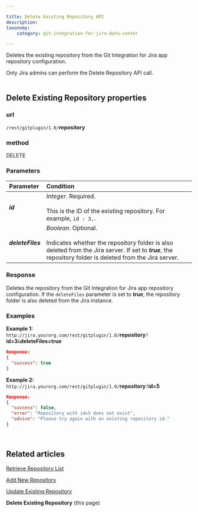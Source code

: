 ```yaml
---

title: Delete Existing Repository API
description:
taxonomy:
    category: git-integration-for-jira-data-center

---
```


<!-- REST API -->

Deletes the existing repository from the Git Integration for Jira app repository configuration.

<div class="bbb-callout bbb--alert">
    <div class="irow">
    <div class="ilogobox">
        <span class="logoimg"></span>
    </div>
    <div class="imsgbox">
        Only Jira admins can perform the Delete Repository API call.
    </div>
    </div>
</div>
<br>

## Delete Existing Repository properties

### url
`/rest/gitplugin/1.0/`**repository**

### method
DELETE

### Parameters

| Parameter | Condition |
| :--- | :--- |
| _**id**_ | _Integer_. Required.<br><br>This is the ID of the existing repository. For example, `id : 3,`. |
| _**deleteFiles**_ | _Boolean._ Optional.<br><br>Indicates whether the repository folder is also deleted from the Jira server. If set to _**true**_, the repository folder is deleted from the Jira server. |

### Response

Deletes the repository from the Git Integration for Jira app repository configuration. If the `deleteFiles` parameter is set to _**true**_, the repository folder is also deleted from the Jira instance.

### Examples

**Example 1:**<br>
`http://jira.yourorg.com/rest/gitplugin/1.0/`**repository**`?`**id=3**`&`**deleteFiles=true**

```json
Response:
{
  "success": true
}
```

**Example 2:**<br>
`http://jira.yourorg.com/rest/gitplugin/1.0/`**repository**`?`**id=5**

```json
Response:
{
  "success": false,
  "error": "Repository with id=5 does not exist",
  "advice": "Please try again with an existing repository id."
}
```

<p>&nbsp;</p>

## Related articles

[Retrieve Repository List](/git-integration-for-jira-data-center/retrieve-repository-List-gij-self-managed/)

[Add New Repository](/git-integration-for-jira-data-center/add-new-repository-gij-self-managed/)

[Update Existing Repository](/git-integration-for-jira-data-center/Update-Existing-Repository-gij-self-managed/)

**Delete Existing Repository** (this page)

